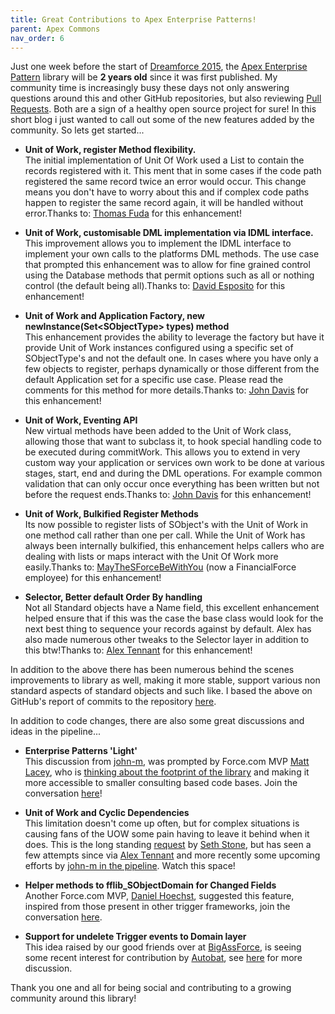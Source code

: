 ```yaml
---
title: Great Contributions to Apex Enterprise Patterns!
parent: Apex Commons
nav_order: 6
---
```

Just one week before the start of [Dreamforce 2015](http://www.salesforce.com/dreamforce/DF15/), the [Apex Enterprise Pattern](https://github.com/financialforcedev/fflib-apex-common) library will be **2 years old** since it was first published. My community time is increasingly busy these days not only answering questions around this and other GitHub repositories, but also reviewing [Pull Requests](https://help.github.com/articles/using-pull-requests/). Both are&nbsp;a sign of a healthy open source project&nbsp;for sure! In this short blog i just wanted to call out some of the new features added by the community. So lets get started...

- **Unit of Work, register Method flexibility.&nbsp;&nbsp;**  
The initial implementation of Unit Of Work used a List to contain the records registered with it. This ment that in some cases if the code path registered the same record twice an error would occur. This change means you don't have to worry about this and if complex code paths happen to register the same record again, it will be handled without error.Thanks to:&nbsp;[Thomas Fuda](https://github.com/tfuda) for this enhancement!

- **Unit of Work, customisable DML implementation via IDML interface.&nbsp;**  
This improvement allows you to implement the IDML interface to implement your own calls to the platforms DML methods. The use case that prompted this enhancement was to allow for fine grained control using the Database methods that permit options such as all or nothing control (the default being all).Thanks to:&nbsp;[David Esposito](https://github.com/daveespo) for this enhancement!

- **Unit of Work and Application Factory, new newInstance(Set\<SObjectType\> types) method**  
This enhancement provides the ability to leverage the factory but have it provide Unit of Work instances configured using a specific set of SObjectType's and not the default one. In cases where you have only a few objects to register, perhaps dynamically or those different from the default Application set for a specific use case. Please read the comments for this method for more details.Thanks to:&nbsp;[John Davis](https://github.com/jondavis9898) for this enhancement!

- **Unit of Work, Eventing API**  
New virtual methods have been added to the Unit of Work class, allowing those that want to subclass it, to hook special handling code to be executed during commitWork. This allows you to extend in very custom way your application or services own work to be done at various stages, start, end and during the DML operations. For example common validation that can only occur once everything has been written but not before the request ends.Thanks to:&nbsp;[John Davis](https://github.com/jondavis9898) for this enhancement!

- **Unit of Work, Bulkified Register Methods**  
Its now possible to register lists of SObject's with the Unit of Work in one method call rather than one per call. While the Unit of Work has always been internally bulkified, this enhancement helps callers who are dealing with lists or maps interact with the Unit Of Work more easily.Thanks to:&nbsp;[MayTheSForceBeWithYou](https://github.com/MayTheSForceBeWithYou)&nbsp;(now a FinancialForce employee) for this enhancement!

- **Selector, Better default Order By handling**  
Not all Standard objects have a Name field, this excellent enhancement helped ensure that if this was the case the base class would look for the next best thing to sequence your records against by default. Alex has also made numerous other tweaks to the Selector layer in addition to this btw!Thanks to:&nbsp;[Alex Tennant](https://github.com/adtennant) for this enhancement!

In addition to the above there has been numerous behind the scenes improvements to library as well, making it more stable, support various non standard aspects of standard objects and such like.&nbsp;I based the above on GitHub's report of commits to the repository [here](https://github.com/financialforcedev/fflib-apex-common/commits/master?page=1).

In addition to code changes, there are also some great discussions and ideas in the pipeline...

- **Enterprise Patterns 'Light'**  
This discussion from&nbsp;[john-m](https://github.com/john-m), was prompted by&nbsp;Force.com MVP&nbsp;[Matt Lacey](https://twitter.com/LaceySnr), who is [thinking about the footprint of the library](http://www.laceysnr.com/2015/03/the-enterprise-patterns-on-diet.html) and making it more accessible to smaller consulting based code bases. Join the conversation [here](https://github.com/financialforcedev/fflib-apex-common/issues/36)!

- **Unit of Work&nbsp;and Cyclic Dependencies**  
This limitation doesn't come up often, but for complex situations is causing fans of the UOW&nbsp;some pain having to leave it behind when it does. This is the long standing [request](https://github.com/financialforcedev/fflib-apex-common/issues/1) by [Seth Stone](https://github.com/sethstone), but has seen a few attempts since via [Alex Tennant](https://github.com/financialforcedev/fflib-apex-common/pull/23) and more recently some upcoming efforts by [john-m in the pipeline](https://github.com/financialforcedev/fflib-apex-common/issues/59). Watch this space!

- **Helper methods to fflib\_SObjectDomain for Changed Fields**  
Another Force.com MVP,&nbsp;[Daniel Hoechst](https://github.com/dhoechst), suggested this feature, inspired from those present in other trigger frameworks, join the conversation [here](https://github.com/financialforcedev/fflib-apex-common/issues/52).

- **Support for undelete Trigger events to Domain layer**  
This idea raised by our good friends over at [BigAssForce](https://appexchange.salesforce.com/listingDetail?listingId=a0N3000000B51gaEAB&tab=r), is seeing some recent interest for contribution by [Autobat](https://github.com/Autobat), see [here](https://github.com/financialforcedev/fflib-apex-common/issues/18) for more discussion.

Thank you one and all for being social and contributing to a growing community around this library!

